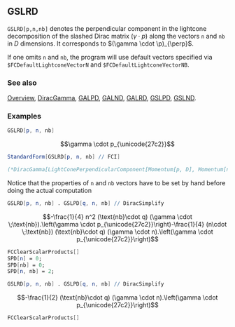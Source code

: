 ```mathematica
 
```

## GSLRD

`GSLRD[p,n,nb]` denotes the perpendicular component in the lightcone decomposition of the slashed Dirac matrix $(\gamma \cdot p)$  along the vectors `n` and `nb`  in $D$ dimensions. It corresponds to $(\gamma \cdot \p)_{\perp}$.

If one omits `n` and `nb`, the program will use default vectors specified via `$FCDefaultLightconeVectorN` and `$FCDefaultLightconeVectorNB`.

### See also

[Overview](Extra/FeynCalc.md), [DiracGamma](DiracGamma.md), [GALPD](GALPD.md), [GALND](GALND.md), [GALRD](GALRD.md), [GSLPD](GSLPD.md), [GSLND](GSLND.md).

### Examples

```mathematica
GSLRD[p, n, nb]
```

$$\gamma \cdot p_{\unicode{27c2}}$$

```mathematica
StandardForm[GSLRD[p, n, nb] // FCI]

(*DiracGamma[LightConePerpendicularComponent[Momentum[p, D], Momentum[n, D], Momentum[nb, D]], D]*)
```

Notice that the properties of `n` and `nb` vectors have to be set by hand before doing the actual computation

```mathematica
GSLRD[p, n, nb] . GSLPD[q, n, nb] // DiracSimplify
```

$$-\frac{1}{4} n^2 (\text{nb}\cdot q) (\gamma \cdot \;\text{nb}).\left(\gamma \cdot p_{\unicode{27c2}}\right)-\frac{1}{4} (n\cdot \;\text{nb}) (\text{nb}\cdot q) (\gamma \cdot n).\left(\gamma \cdot p_{\unicode{27c2}}\right)$$

```mathematica
FCClearScalarProducts[]
SPD[n] = 0;
SPD[nb] = 0;
SPD[n, nb] = 2;
```

```mathematica
GSLRD[p, n, nb] . GSLPD[q, n, nb] // DiracSimplify
```

$$-\frac{1}{2} (\text{nb}\cdot q) (\gamma \cdot n).\left(\gamma \cdot p_{\unicode{27c2}}\right)$$

```mathematica
FCClearScalarProducts[]
```